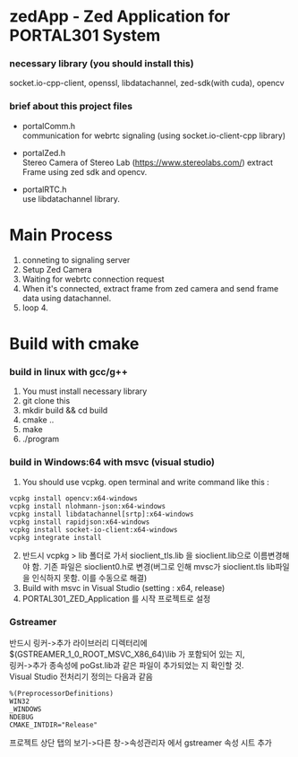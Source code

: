 # zedApp - Zed Application for PORTAL301 System
### necessary library (you should install this)
socket.io-cpp-client, openssl, libdatachannel, zed-sdk(with cuda), opencv

### brief about this project files
- portalComm.h<br>
communication for webrtc signaling (using socket.io-client-cpp library)

- portalZed.h<br>
Stereo Camera of Stereo Lab (https://www.stereolabs.com/)
extract Frame using zed sdk and opencv.

- portalRTC.h<br>
use libdatachannel library.

# Main Process
1. conneting to signaling server
2. Setup Zed Camera
3. Waiting for webrtc connection request
4. When it's connected, extract frame from zed camera and send frame data using datachannel.
5. loop 4.

# Build with cmake
### build in linux with gcc/g++
1. You must install necessary library
2. git clone this
3. mkdir build && cd build
4. cmake ..
5. make
6. ./program

### build in Windows:64 with msvc (visual studio)
1. You should use vcpkg. open terminal and write command like this :
```console
vcpkg install opencv:x64-windows    
vcpkg install nlohmann-json:x64-windows     
vcpkg install libdatachannel[srtp]:x64-windows    
vcpkg install rapidjson:x64-windows     
vcpkg install socket-io-client:x64-windows
vcpkg integrate install
```
2. 반드시 vcpkg > lib 폴더로 가서 sioclient_tls.lib 을 sioclient.lib으로 이름변경해야 함. 기존 파일은 sioclient0.h로 변경(버그로 인해 mvsc가 sioclient.tls lib파일을 인식하지 못함. 이를 수동으로 해결)     
3. Build with msvc in Visual Studio (setting : x64, release)    
4. PORTAL301_ZED_Application 를 시작 프로젝트로 설정

### Gstreamer 
반드시 링커->추가 라이브러리 디렉터리에 $(GSTREAMER_1_0_ROOT_MSVC_X86_64)\lib 가 포함되어 있는 지,    
링커->추가 종속성에 poGst.lib과 같은 파일이 추가되었는 지 확인할 것.    
Visual Studio 전처리기 정의는 다음과 같음    
```console
%(PreprocessorDefinitions)
WIN32
_WINDOWS
NDEBUG
CMAKE_INTDIR="Release"
```

프로젝트 상단 탭의 보기->다른 창->속성관리자 에서 gstreamer 속성 시트 추가
